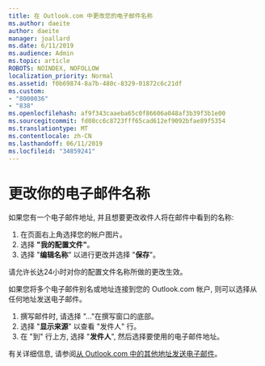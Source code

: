 ```yaml
---
title: 在 Outlook.com 中更改您的电子邮件名称
ms.author: daeite
author: daeite
manager: joallard
ms.date: 6/11/2019
ms.audience: Admin
ms.topic: article
ROBOTS: NOINDEX, NOFOLLOW
localization_priority: Normal
ms.assetid: f0b69874-8a7b-480c-8329-01872c6c21df
ms.custom:
- "8000036"
- "838"
ms.openlocfilehash: af9f343caaeba65c0f86606a048af3b39f3b1e00
ms.sourcegitcommit: fd08cc6c8723fff65cad612ef9092bfae89f5354
ms.translationtype: MT
ms.contentlocale: zh-CN
ms.lasthandoff: 06/11/2019
ms.locfileid: "34859241"
---
```

# <a name="change-your-email-name"></a>更改你的电子邮件名称

如果您有一个电子邮件地址, 并且想要更改收件人将在邮件中看到的名称:
  
1. 在页面右上角选择您的帐户图片。
2. 选择 **"我的配置文件"**。
3. 选择 "**编辑名称**" 以进行更改并选择 "**保存**"。

请允许长达24小时对你的配置文件名称所做的更改生效。
  
如果您将多个电子邮件别名或地址连接到您的 Outlook.com 帐户, 则可以选择从任何地址发送电子邮件。
  
1. 撰写邮件时, 请选择 "..."在撰写窗口的底部。
1. 选择 "**显示来源**" 以查看 "发件人" 行。
1. 在 "到" 行上方, 选择 "**发件人**", 然后选择要使用的电子邮件地址。

有关详细信息, 请参阅[从 Outlook.com 中的其他地址发送电子邮件](https://go.microsoft.com/fwlink/p/?linkid=2001701&amp;clcid=0x409)。